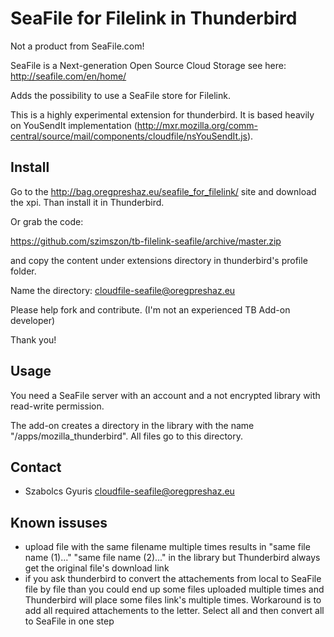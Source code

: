 SeaFile for Filelink in Thunderbird
===================================

Not a product from SeaFile.com!

SeaFile is a Next-generation Open Source Cloud Storage see here: http://seafile.com/en/home/

Adds the possibility to use a SeaFile store for Filelink.

This is a highly experimental extension for thunderbird. It is based heavily on YouSendIt implementation (http://mxr.mozilla.org/comm-central/source/mail/components/cloudfile/nsYouSendIt.js).

Install
-------

Go to the http://bag.oregpreshaz.eu/seafile_for_filelink/ site and download the xpi. Than install it in Thunderbird.

Or grab the code:

https://github.com/szimszon/tb-filelink-seafile/archive/master.zip

and copy the content under extensions directory in thunderbird's profile folder.

Name the directory: cloudfile-seafile@oregpreshaz.eu

Please help fork and contribute. (I'm not an experienced TB Add-on developer)

Thank you!

Usage
-----

You need a SeaFile server with an account and a not encrypted library with read-write permission.

The add-on creates a directory in the library with the name "/apps/mozilla_thunderbird".
All files go to this directory.

Contact
-------

* Szabolcs Gyuris <cloudfile-seafile@oregpreshaz.eu>

Known issuses
-------------

* upload file with the same filename multiple times results in "same file name (1)..." "same file name (2)..." in the library but Thunderbird always get the original file's download link
* if you ask thunderbird to convert the attachements from local to SeaFile file by file than you could end up some files uploaded multiple times and Thunderbird will place some files link's multiple times. Workaround is to add all required attachements to the letter. Select all and then convert all to SeaFile in one step
